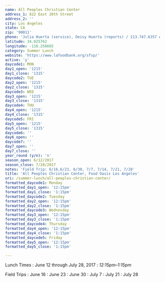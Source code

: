 ```yaml
---
name: All Peoples Christian Center
address_1: 822 East 20th Street
address_2: ''
city: Los Angeles
state: CA
zip: '90011'
phone: 'Julia Huerta (service), Deisy Huerta (reports) / 213.747.6357 ext:33'
latitude: 34.025762
longitude: -118.256665
category: Summer Lunch
website: 'https://www.lafoodbank.org/sfsp/'
active: 'y'
daycode1: MON
day1_open: '1215'
day1_close: '1315'
daycode2: TUE
day2_open: '1215'
day2_close: '1315'
daycode3: WED
day3_open: '1215'
day3_close: '1315'
daycode4: THU
day4_open: '1215'
day4_close: '1315'
daycode5: FRI
day5_open: '1215'
day5_close: '1315'
daycode6: ''
day6_open: ''
daycode7: ''
day7_open: ''
day7_close: ''
year_round (y/n): 'n'
season_open: 6/12/2017
season_close: 7/28/2017
notes: 'Field Trip: 6/16,6/23, 6/30, 7/7, 7/14, 7/21, 7/28'
title: 'All Peoples Christian Center, Food Oasis Los Angeles'
uri: /summer-lunch/all-peoples-christian-center/
formatted_daycode1: Monday
formatted_day1_open: '12:15pm'
formatted_day1_close: '1:15pm'
formatted_daycode2: Tuesday
formatted_day2_open: '12:15pm'
formatted_day2_close: '1:15pm'
formatted_daycode3: Wednesday
formatted_day3_open: '12:15pm'
formatted_day3_close: '1:15pm'
formatted_daycode4: Thursday
formatted_day4_open: '12:15pm'
formatted_day4_close: '1:15pm'
formatted_daycode5: Friday
formatted_day5_open: '12:15pm'
formatted_day5_close: '1:15pm'

---
```


Lunch Times
: June 12 through July 28, 2017
: _12:15pm–1:15pm_

Field Trips
: June 16
: June 23
: June 30
: July 7
: July 21
: July 28
